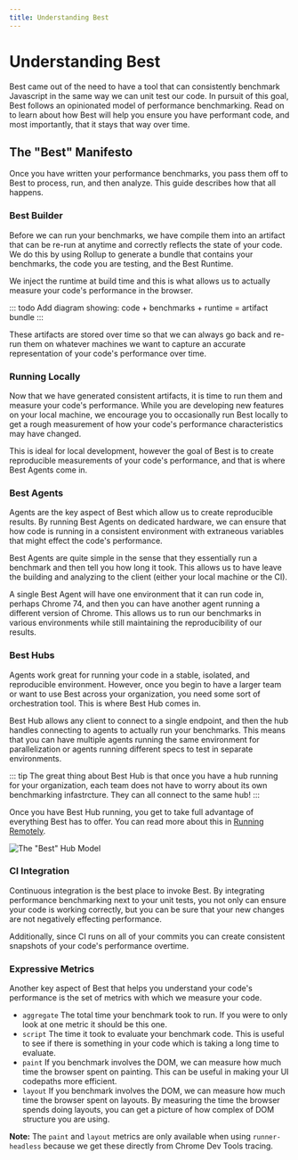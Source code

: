 ```yaml
---
title: Understanding Best
---
```


# Understanding Best
Best came out of the need to have a tool that can consistently benchmark Javascript in the same way we can unit test our code. In pursuit of this goal, Best follows an opinionated model of performance benchmarking. Read on to learn about how Best will help you ensure you have performant code, and most importantly, that it stays that way over time.

## The "Best" Manifesto
Once you have written your performance benchmarks, you pass them off to Best to process, run, and then analyze. This guide describes how that all happens.

### Best Builder
Before we can run your benchmarks, we have compile them into an artifact that can be re-run at anytime and correctly reflects the state of your code. We do this by using Rollup to generate a bundle that contains your benchmarks, the code you are testing, and the Best Runtime.

We inject the runtime at build time and this is what allows us to actually measure your code's performance in the browser.

::: todo
Add diagram showing: code + benchmarks + runtime = artifact bundle
:::

These artifacts are stored over time so that we can always go back and re-run them on whatever machines we want to capture an accurate representation of your code's performance over time.

### Running Locally
Now that we have generated consistent artifacts, it is time to run them and measure your code's performance. While you are developing new features on your local machine, we encourage you to occasionally run Best locally to get a rough measurement of how your code's performance characteristics may have changed.

This is ideal for local development, however the goal of Best is to create reproducible measurements of your code's performance, and that is where Best Agents come in.

### Best Agents
Agents are the key aspect of Best which allow us to create reproducible results. By running Best Agents on dedicated hardware, we can ensure that how code is running in a consistent environment with extraneous variables that might effect the code's performance.

Best Agents are quite simple in the sense that they essentially run a benchmark and then tell you how long it took. This allows us to have leave the building and analyzing to the client (either your local machine or the CI).

A single Best Agent will have one environment that it can run code in, perhaps Chrome 74, and then you can have another agent running a different version of Chrome. This allows us to run our benchmarks in various environments while still maintaining the reproducibility of our results.

### Best Hubs
Agents work great for running your code in a stable, isolated, and reproducible environment. However, once you begin to have a larger team or want to use Best across your organization, you need some sort of orchestration tool. This is where Best Hub comes in.

Best Hub allows any client to connect to a single endpoint, and then the hub handles connecting to agents to actually run your benchmarks. This means that you can have multiple agents running the same environment for parallelization or agents running different specs to test in separate environments.

::: tip
The great thing about Best Hub is that once you have a hub running for your organization, each team does not have to worry about its own benchmarking infastrcture. They can all connect to the same hub!
:::

Once you have Best Hub running, you get to take full advantage of everything Best has to offer. You can read more about this in [Running Remotely](/guide/running-remotely).

![The "Best" Hub Model](/assets/images/best_hub_model.svg)

### CI Integration
Continuous integration is the best place to invoke Best. By integrating performance benchmarking next to your unit tests, you not only can ensure your code is working correctly, but you can be sure that your new changes are not negatively effecting performance.

Additionally, since CI runs on all of your commits you can create consistent snapshots of your code's performance overtime.

### Expressive Metrics
Another key aspect of Best that helps you understand your code's performance is the set of metrics with which we measure your code.

- `aggregate` The total time your benchmark took to run. If you were to only look at one metric it should be this one.
- `script` The time it took to evaluate your benchmark code. This is useful to see if there is something in your code which is taking a long time to evaluate.
- `paint` If you benchmark involves the DOM, we can measure how much time the browser spent on painting. This can be useful in making your UI codepaths more efficient.
- `layout` If you benchmark involves the DOM, we can measure how much time the browser spent on layouts. By measuring the time the browser spends doing layouts, you can get a picture of how complex of DOM structure you are using.

**Note:** The `paint` and `layout` metrics are only available when using `runner-headless` because we get these directly from Chrome Dev Tools tracing.
